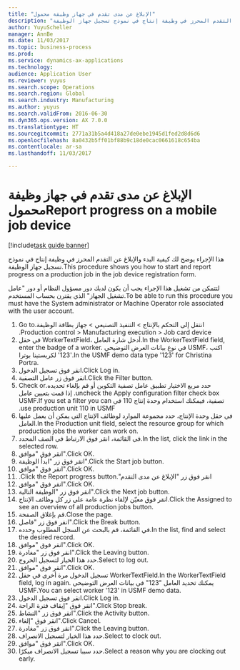 ```yaml
--- 
title: "الإبلاغ عن مدى تقدم في جهاز وظيفة محمول"
description: "هذا الإجراء يوضح لك كيفية البدء والإبلاغ عن التقدم المحرز في وظيفة إنتاج في نموذج تسجيل جهاز الوظيفة."
author: YuyuScheller
manager: AnnBe
ms.date: 11/03/2017
ms.topic: business-process
ms.prod: 
ms.service: dynamics-ax-applications
ms.technology: 
audience: Application User
ms.reviewer: yuyus
ms.search.scope: Operations
ms.search.region: Global
ms.search.industry: Manufacturing
ms.author: yuyus
ms.search.validFrom: 2016-06-30
ms.dyn365.ops.version: AX 7.0.0
ms.translationtype: HT
ms.sourcegitcommit: 2771a31b5a4d418a27de0ebe1945d1fed2d8d6d6
ms.openlocfilehash: 8a0432b5ff01bf88b9c18de0cac0661618c654ba
ms.contentlocale: ar-sa
ms.lasthandoff: 11/03/2017

---
```

# <a name="report-progress-on-a-mobile-job-device"></a><span data-ttu-id="4bd51-103">الإبلاغ عن مدى تقدم في جهاز وظيفة محمول</span><span class="sxs-lookup"><span data-stu-id="4bd51-103">Report progress on a mobile job device</span></span>

[!include[task guide banner](../../includes/task-guide-banner.md)]

<span data-ttu-id="4bd51-104">هذا الإجراء يوضح لك كيفية البدء والإبلاغ عن التقدم المحرز في وظيفة إنتاج في نموذج تسجيل جهاز الوظيفة.</span><span class="sxs-lookup"><span data-stu-id="4bd51-104">This procedure shows you how to start and report progress on a production job in the job device registration form.</span></span>



<span data-ttu-id="4bd51-105">لتتمكن من تشغيل هذا الإجراء يجب أن يكون لديك دور مسؤول النظام أو دور "عامل تشغيل الجهاز" الذي يقترن بحساب المستخدم.</span><span class="sxs-lookup"><span data-stu-id="4bd51-105">To be able to run this procedure you must have the System administrator or Machine Operator role associated with the user account.</span></span>

1. <span data-ttu-id="4bd51-106">انتقل إلى التحكم بالإنتاج > ‏‫التنفيذ التصنيعي > جهاز بطاقة الوظيفة.</span><span class="sxs-lookup"><span data-stu-id="4bd51-106">Go to Production control > Manufacturing execution > Job card device.</span></span>
2. <span data-ttu-id="4bd51-107">في حقل WorkerTextField، أدخل شارة العامل.</span><span class="sxs-lookup"><span data-stu-id="4bd51-107">In the WorkerTextField field, enter the badge of a worker.</span></span> <span data-ttu-id="4bd51-108">في نوع بيانات العرض التوضيحي USMF، اكتب '123' لكريستينا بوترا.</span><span class="sxs-lookup"><span data-stu-id="4bd51-108">In the USMF demo data type '123' for Christina Portra.</span></span>
3. <span data-ttu-id="4bd51-109">انقر فوق تسجيل الدخول.</span><span class="sxs-lookup"><span data-stu-id="4bd51-109">Click Log in.</span></span>
4. <span data-ttu-id="4bd51-110">انقر فوق زر عامل التصفية.</span><span class="sxs-lookup"><span data-stu-id="4bd51-110">Click the Filter button.</span></span>
5. <span data-ttu-id="4bd51-111">حدد مربع الاختيار ‏‫تطبيق عامل تصفية التكوين أو قم بإلغاء تحديده.</span><span class="sxs-lookup"><span data-stu-id="4bd51-111">Check or uncheck the Apply configuration filter check box.</span></span> <span data-ttu-id="4bd51-112">إذا قمت بتعيين عامل تصفية، فيمكنك استخدام وحدة إنتاج 110 في USMF.</span><span class="sxs-lookup"><span data-stu-id="4bd51-112">If you set a filter you can use production unit 110 in USMF.</span></span>
6. <span data-ttu-id="4bd51-113">في حقل وحدة الإنتاج، حدد مجموعة الموارد لوظائف الإنتاج التي يمكن أن يعمل عليها العامل.</span><span class="sxs-lookup"><span data-stu-id="4bd51-113">In the Production unit field, select the resource group for which production jobs the worker can work on.</span></span>
7. <span data-ttu-id="4bd51-114">في القائمة، انقر فوق الارتباط في الصف المحدد.</span><span class="sxs-lookup"><span data-stu-id="4bd51-114">In the list, click the link in the selected row.</span></span>
8. <span data-ttu-id="4bd51-115">انقر فوق "موافق".</span><span class="sxs-lookup"><span data-stu-id="4bd51-115">Click OK.</span></span>
9. <span data-ttu-id="4bd51-116">انقر فوق زر "ابدأ الوظيفة".</span><span class="sxs-lookup"><span data-stu-id="4bd51-116">Click the Start job button.</span></span>
10. <span data-ttu-id="4bd51-117">انقر فوق "موافق".</span><span class="sxs-lookup"><span data-stu-id="4bd51-117">Click OK.</span></span>
11. <span data-ttu-id="4bd51-118">انقر فوق زر "‏‫الإبلاغ عن مدى التقدم".</span><span class="sxs-lookup"><span data-stu-id="4bd51-118">Click the Report progress button.</span></span>
12. <span data-ttu-id="4bd51-119">انقر فوق "موافق".</span><span class="sxs-lookup"><span data-stu-id="4bd51-119">Click OK.</span></span>
13. <span data-ttu-id="4bd51-120">انقر فوق زر "الوظيفة التالية".</span><span class="sxs-lookup"><span data-stu-id="4bd51-120">Click the Next job button.</span></span>
14. <span data-ttu-id="4bd51-121">انقر فوق معيّن لإلقاء نظرة عامة على زر كل وظائف الإنتاج.</span><span class="sxs-lookup"><span data-stu-id="4bd51-121">Click the Assigned to see an overview of all production jobs button.</span></span>
15. <span data-ttu-id="4bd51-122">قم بإغلاق الصفحة.</span><span class="sxs-lookup"><span data-stu-id="4bd51-122">Close the page.</span></span>
16. <span data-ttu-id="4bd51-123">انقر فوق زر "فاصل".</span><span class="sxs-lookup"><span data-stu-id="4bd51-123">Click the Break button.</span></span>
17. <span data-ttu-id="4bd51-124">في القائمة، قم بالبحث عن السجل المطلوب وحدده.</span><span class="sxs-lookup"><span data-stu-id="4bd51-124">In the list, find and select the desired record.</span></span>
18. <span data-ttu-id="4bd51-125">انقر فوق "موافق".</span><span class="sxs-lookup"><span data-stu-id="4bd51-125">Click OK.</span></span>
19. <span data-ttu-id="4bd51-126">انقر فوق زر "مغادرة".</span><span class="sxs-lookup"><span data-stu-id="4bd51-126">Click the Leaving button.</span></span>
20. <span data-ttu-id="4bd51-127">حدد هذا الخيار لتسجيل الخروج.</span><span class="sxs-lookup"><span data-stu-id="4bd51-127">Select to log out.</span></span>
21. <span data-ttu-id="4bd51-128">انقر فوق "موافق".</span><span class="sxs-lookup"><span data-stu-id="4bd51-128">Click OK.</span></span>
22. <span data-ttu-id="4bd51-129">تسجيل الدخول مرة أخرى في حقل WorkerTextField.</span><span class="sxs-lookup"><span data-stu-id="4bd51-129">In the WorkerTextField field, log in again.</span></span> <span data-ttu-id="4bd51-130">يمكنك تحديد العامل "123" في بيانات العرض التوضيحي USMF.</span><span class="sxs-lookup"><span data-stu-id="4bd51-130">You can select worker '123' in USMF demo data.</span></span>
23. <span data-ttu-id="4bd51-131">انقر فوق تسجيل الدخول.</span><span class="sxs-lookup"><span data-stu-id="4bd51-131">Click Log in.</span></span>
24. <span data-ttu-id="4bd51-132">انقر فوق "‏‫إيقاف فترة الراحة‬".</span><span class="sxs-lookup"><span data-stu-id="4bd51-132">Click Stop break.</span></span>
25. <span data-ttu-id="4bd51-133">انقر فوق زر "النشاط".</span><span class="sxs-lookup"><span data-stu-id="4bd51-133">Click the Activity button.</span></span>
26. <span data-ttu-id="4bd51-134">انقر فوق "إلغاء".</span><span class="sxs-lookup"><span data-stu-id="4bd51-134">Click Cancel.</span></span>
27. <span data-ttu-id="4bd51-135">انقر فوق زر "مغادرة".</span><span class="sxs-lookup"><span data-stu-id="4bd51-135">Click the Leaving button.</span></span>
28. <span data-ttu-id="4bd51-136">حدد هذا الخيار لتسجيل الانصراف.</span><span class="sxs-lookup"><span data-stu-id="4bd51-136">Select to clock out.</span></span>
29. <span data-ttu-id="4bd51-137">انقر فوق "موافق".</span><span class="sxs-lookup"><span data-stu-id="4bd51-137">Click OK.</span></span>
30. <span data-ttu-id="4bd51-138">حدد سببا تسجيل الانصراف مبكرًا.</span><span class="sxs-lookup"><span data-stu-id="4bd51-138">Select a reason why you are clocking out early.</span></span>


